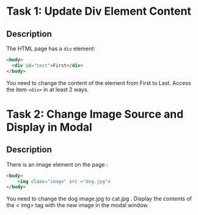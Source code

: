# Task 1: Update Div Element Content

## Description
The HTML page has a `div` element:

```html
<body>    
  <div id="test">First</div> 
</body>
```
You need to change the content of the element from First to Last. Access the item `<div>` in at least 2 ways.	 


# Task 2: Change Image Source and Display in Modal

## Description
There is an image element on the page :

```html
<body> 
    <img class="image" src ="dog.jpg"> 
</body> 
```

You need to change the dog image.jpg to cat.jpg . 
Display the contents of the < img>  tag with the new image in the modal window. 